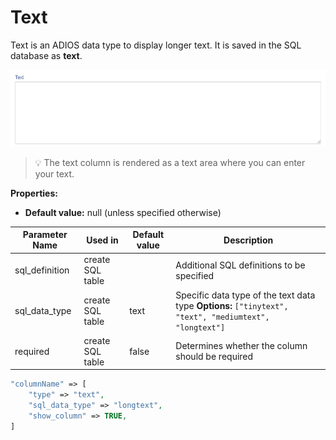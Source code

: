 # Text

Text is an ADIOS data type to display longer text. It is saved in the SQL database as **text**.

![Preview of the text column rendered in a form](../../../resources/examples/datatypes/text.png)

> 💡 The text column is rendered as a text area where you can enter your text.

**Properties:**
- **Default value:** null (unless specified otherwise)

| Parameter Name  | Used in          | Default value | Description                                      |
| --------------- | ---------------- | ------------- | ------------------------------------------------ |
| sql_definition  | create SQL table |               | Additional SQL definitions to be specified       |
| sql_data_type  | create SQL table | text | Specific data type of the text data type **Options:** `["tinytext", "text", "mediumtext", "longtext"]`  |
| required        | create SQL table | false         | Determines whether the column should be required |

```php
"columnName" => [  
	"type" => "text",
	"sql_data_type" => "longtext",
	"show_column" => TRUE,  
]
```
